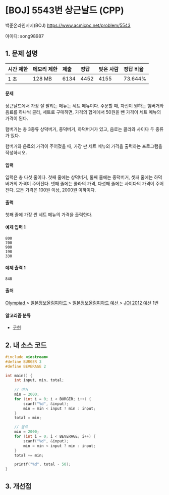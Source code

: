 # [BOJ] 5543번 상근날드 (CPP)

백준온라인저지(BOJ) https://www.acmicpc.net/problem/5543

아이디: song98987



## 1. 문제 설명

| 시간 제한 | 메모리 제한 | 제출 | 정답 | 맞은 사람 | 정답 비율 |
| :-------- | :---------- | :--- | :--- | :-------- | :-------- |
| 1 초      | 128 MB      | 6134 | 4452 | 4155      | 73.644%   |

#### 문제

상근날드에서 가장 잘 팔리는 메뉴는 세트 메뉴이다. 주문할 때, 자신이 원하는 햄버거와 음료를 하나씩 골라, 세트로 구매하면, 가격의 합계에서 50원을 뺀 가격이 세트 메뉴의 가격이 된다.

햄버거는 총 3종류 상덕버거, 중덕버거, 하덕버거가 있고, 음료는 콜라와 사이다 두 종류가 있다.

햄버거와 음료의 가격이 주어졌을 때, 가장 싼 세트 메뉴의 가격을 출력하는 프로그램을 작성하시오.

#### 입력

입력은 총 다섯 줄이다. 첫째 줄에는 상덕버거, 둘째 줄에는 중덕버거, 셋째 줄에는 하덕버거의 가격이 주어진다. 넷째 줄에는 콜라의 가격, 다섯째 줄에는 사이다의 가격이 주어진다. 모든 가격은 100원 이상, 2000원 이하이다.

#### 출력

첫째 줄에 가장 싼 세트 메뉴의 가격을 출력한다.



#### 예제 입력 1

```
800
700
900
198
330
```

#### 예제 출력 1

```
848
```



#### 출처

[Olympiad ](https://www.acmicpc.net/category/2)> [일본정보올림피아드 ](https://www.acmicpc.net/category/100)> [일본정보올림피아드 예선 ](https://www.acmicpc.net/category/101)> [JOI 2012 예선](https://www.acmicpc.net/category/detail/545) 1번

#### 알고리즘 분류

- [구현](https://www.acmicpc.net/problem/tag/구현)



## 2. 내 소스 코드

```C++
#include <iostream>
#define BURGER 3
#define BEVERAGE 2

int main() {
	int input, min, total;
	
	// 버거
	min = 2000;
	for (int i = 0; i < BURGER; i++) {
		scanf("%d", &input);
		min = min < input ? min : input;
	}
	total = min;

	// 음료
	min = 2000;
	for (int i = 0; i < BEVERAGE; i++) {
		scanf("%d", &input);
		min = min < input ? min : input;
	}
	total += min;

	printf("%d", total - 50);
}
```



## 3. 개선점

